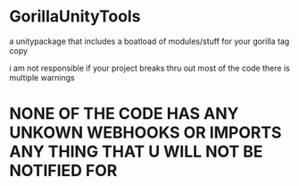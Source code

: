 # GorillaUnityTools
a unitypackage that includes a boatload of modules/stuff for your gorilla tag copy

i am not responsible if your project breaks thru out most of the code there is multiple warnings

# NONE OF THE CODE HAS ANY UNKOWN WEBHOOKS OR IMPORTS ANY THING THAT U WILL NOT BE NOTIFIED FOR
